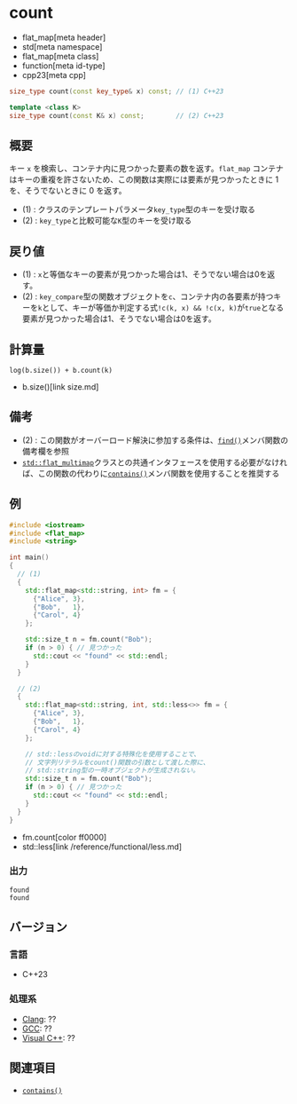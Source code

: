 # count
* flat_map[meta header]
* std[meta namespace]
* flat_map[meta class]
* function[meta id-type]
* cpp23[meta cpp]

```cpp
size_type count(const key_type& x) const; // (1) C++23

template <class K>
size_type count(const K& x) const;        // (2) C++23
```

## 概要
キー `x` を検索し、コンテナ内に見つかった要素の数を返す。`flat_map` コンテナはキーの重複を許さないため、この関数は実際には要素が見つかったときに 1 を、そうでないときに 0 を返す。

- (1) : クラスのテンプレートパラメータ`key_type`型のキーを受け取る
- (2) : `key_type`と比較可能な`K`型のキーを受け取る


## 戻り値
- (1) : `x`と等価なキーの要素が見つかった場合は1、そうでない場合は0を返す。
- (2) : `key_compare`型の関数オブジェクトを`c`、コンテナ内の各要素が持つキーを`k`として、キーが等価か判定する式`!c(k, x) && !c(x, k)`が`true`となる要素が見つかった場合は1、そうでない場合は0を返す。


## 計算量
```
log(b.size()) + b.count(k)
```
* b.size()[link size.md]


## 備考
- (2) : この関数がオーバーロード解決に参加する条件は、[`find()`](find.md)メンバ関数の備考欄を参照
- [`std::flat_multimap`](/reference/flat_map/flat_multimap.md.nolink)クラスとの共通インタフェースを使用する必要がなければ、この関数の代わりに[`contains()`](contains.md)メンバ関数を使用することを推奨する


## 例
```cpp example
#include <iostream>
#include <flat_map>
#include <string>

int main()
{
  // (1)
  {
    std::flat_map<std::string, int> fm = {
      {"Alice", 3},
      {"Bob",   1},
      {"Carol", 4}
    };

    std::size_t n = fm.count("Bob");
    if (n > 0) { // 見つかった
      std::cout << "found" << std::endl;
    }
  }

  // (2)
  {
    std::flat_map<std::string, int, std::less<>> fm = {
      {"Alice", 3},
      {"Bob",   1},
      {"Carol", 4}
    };

    // std::lessのvoidに対する特殊化を使用することで、
    // 文字列リテラルをcount()関数の引数として渡した際に、
    // std::string型の一時オブジェクトが生成されない。
    std::size_t n = fm.count("Bob");
    if (n > 0) { // 見つかった
      std::cout << "found" << std::endl;
    }
  }
}
```
* fm.count[color ff0000]
* std::less[link /reference/functional/less.md]

### 出力
```
found
found
```

## バージョン
### 言語
- C++23

### 処理系
- [Clang](/implementation.md#clang): ??
- [GCC](/implementation.md#gcc): ??
- [Visual C++](/implementation.md#visual_cpp): ??


## 関連項目
- [`contains()`](contains.md)
